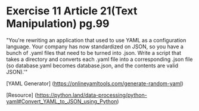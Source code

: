 # Exercise 11 Article 21(Text Manipulation) pg.99

"You're rewriting an application that used to use YAML as a configuration language. Your company has now standardized on JSON, so you have a bunch of .yaml files that need to be turned into .json. Write a script that takes a directory and converts each .yaml file into a corresponding .json file (so database.yaml becomes database.json, and the contents are valid JSON).'"

[YAML Generator] (https://onlineyamltools.com/generate-random-yaml)

[Resource] (https://python.land/data-processing/python-yaml#Convert_YAML_to_JSON_using_Python)
